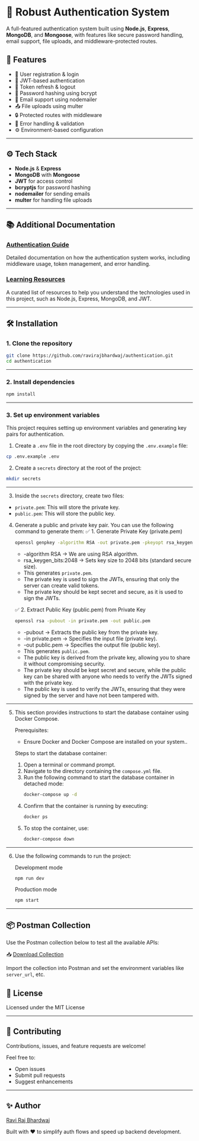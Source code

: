 # 🔐 Robust Authentication System

A full-featured authentication system built using **Node.js**, **Express**, **MongoDB**, and **Mongoose**, with features like secure password handling, email support, file uploads, and middleware-protected routes.

## 🚀 Features

- 📝 User registration & login
- 🔐 JWT-based authentication
- 🔄 Token refresh & logout
- 🧂 Password hashing using bcrypt
- 📧 Email support using nodemailer
- 📤 File uploads using multer
- 🔒 Protected routes with middleware
- 🎯 Error handling & validation
- ⚙️ Environment-based configuration

---

## ⚙️ Tech Stack

- **Node.js** & **Express**
- **MongoDB** with **Mongoose**
- **JWT** for access control
- **bcryptjs** for password hashing
- **nodemailer** for sending emails
- **multer** for handling file uploads

---

## 📚 Additional Documentation

### [Authentication Guide](docs/auth.md)

Detailed documentation on how the authentication system works, including middleware usage, token management, and error handling.

### [Learning Resources](docs/learning.md)

A curated list of resources to help you understand the technologies used in this project, such as Node.js, Express, MongoDB, and JWT.

---

## 🛠️ Installation

### 1. Clone the repository

```bash
git clone https://github.com/ravirajbhardwaj/authentication.git
cd authentication
```

---

### 2. Install dependencies

```bash
npm install
```

---

### 3. Set up environment variables

This project requires setting up environment variables and generating key pairs for authentication.

1. Create a `.env` file in the root directory by copying the `.env.example` file:

```bash
cp .env.example .env
```

2. Create a `secrets` directory at the root of the project:

```bash
mkdir secrets
```

---

3. Inside the `secrets` directory, create two files:

- `private.pem`: This will store the private key.
- `public.pem`: This will store the public key.

4. Generate a public and private key pair. You can use the following command to generate them:
   ✅ 1. Generate Private Key (private.pem)

   ```bash
   openssl genpkey -algorithm RSA -out private.pem -pkeyopt rsa_keygen_bits:2048
   ```

   - -algorithm RSA → We are using RSA algorithm.
   - rsa_keygen_bits:2048 → Sets key size to 2048 bits (standard secure size).
   - This generates `private.pem`.
   - The private key is used to sign the JWTs, ensuring that only the server can create valid tokens.
   - The private key should be kept secret and secure, as it is used to sign the JWTs.

   ✅ 2. Extract Public Key (public.pem) from Private Key

   ```bash
   openssl rsa -pubout -in private.pem -out public.pem
   ```

   - -pubout → Extracts the public key from the private key.
   - -in private.pem → Specifies the input file (private key).
   - -out public.pem → Specifies the output file (public key).
   - This generates `public.pem`.
   - The public key is derived from the private key, allowing you to share it without compromising security.
   - The private key should be kept secret and secure, while the public key can be shared with anyone who needs to verify the JWTs signed with the private key.
   - The public key is used to verify the JWTs, ensuring that they were signed by the server and have not been tampered with.

---

5. This section provides instructions to start the database container using Docker Compose.

   Prerequisites:

   - Ensure Docker and Docker Compose are installed on your system..

   Steps to start the database container:

   1. Open a terminal or command prompt.
   2. Navigate to the directory containing the `compose.yml` file.
   3. Run the following command to start the database container in detached mode:
      ```bash
      docker-compose up -d
      ```
   4. Confirm that the container is running by executing:
      ```bash
      docker ps
      ```
   5. To stop the container, use:
      ```bash
      docker-compose down
      ```

---

6. Use the following commands to run the project:

   Development mode

   ```bash
   npm run dev
   ```

   Production mode

   ```bash
   npm start
   ```

---

## 📦 Postman Collection

Use the Postman collection below to test all the available APIs:

📥 [Download Collection](https://www.postman.com/ravirajbhardwaaj/ravi-raj/collection/43014457-eeff1890-8ee8-4276-ad6c-4dd40176c874/?action=share&creator=43014457)

Import the collection into Postman and set the environment variables like `server_url`, etc.

## 📄 License

Licensed under the MIT License

---

## 🤝 Contributing

Contributions, issues, and feature requests are welcome!

Feel free to:

- Open issues
- Submit pull requests
- Suggest enhancements

---

## ✨ Author

[Ravi Raj Bhardwaj](http://x.com/ravirajbhrdwaj)

Built with ❤️ to simplify auth flows and speed up backend development.
